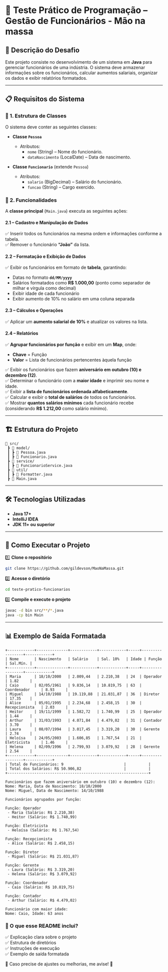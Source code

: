 # 🏢 Teste Prático de Programação – Gestão de Funcionários - Mão na massa

## 📌 Descrição do Desafio

Este projeto consiste no desenvolvimento de um sistema em **Java** para gerenciar funcionários de uma indústria. O sistema deve armazenar informações sobre os funcionários, calcular aumentos salariais, organizar os dados e exibir relatórios formatados.

---

## 📋 Requisitos do Sistema

### 📌 1. Estrutura de Classes

O sistema deve conter as seguintes classes:

- **Classe `Pessoa`**
    - Atributos:
        - `nome` (String) – Nome do funcionário.
        - `dataNascimento` (LocalDate) – Data de nascimento.

- **Classe `Funcionario`** (extende `Pessoa`)
    - Atributos:
        - `salario` (BigDecimal) – Salário do funcionário.
        - `funcao` (String) – Cargo exercido.

### 📌 2. Funcionalidades

A **classe principal** (`Main.java`) executa as seguintes ações:

#### 2.1 – Cadastro e Manipulação de Dados
✅ Inserir todos os funcionários na mesma ordem e informações conforme a tabela.  
✅ Remover o funcionário **“João”** da lista.

#### 2.2 – Formatação e Exibição de Dados
✅ Exibir os funcionários em formato de **tabela**, garantindo:
- Datas no formato **`dd/MM/yyyy`**
- Salários formatados como **R$ 1.000,00** (ponto como separador de milhar e vírgula como decimal)
- Exibir idade de cada funcionário
- Exibir aumento de 10% no salário em uma coluna separada

#### 2.3 – Cálculos e Operações
✅ Aplicar um **aumento salarial de 10%** e atualizar os valores na lista.

#### 2.4 – Relatórios
✅ **Agrupar funcionários por função** e exibir em um **Map**, onde:
- **Chave** = Função
- **Valor** = Lista de funcionários pertencentes àquela função

✅ Exibir os funcionários que fazem **aniversário em outubro (10) e dezembro (12)**.  
✅ Determinar o funcionário com a **maior idade** e imprimir seu nome e idade.  
✅ Exibir a **lista de funcionários ordenada alfabeticamente**.  
✅ Calcular e exibir o **total de salários** de todos os funcionários.  
✅ Mostrar **quantos salários mínimos** cada funcionário recebe (considerando **R$ 1.212,00** como salário mínimo).

---

## 🏗 Estrutura do Projeto

```
📂 src/
 ┣ 📂 model/
 ┃ ┣ 📜 Pessoa.java
 ┃ ┣ 📜 Funcionario.java
 ┣ 📂 service/
 ┃ ┣ 📜 FuncionarioService.java
 ┣ 📂 util/
 ┃ ┣ 📜 Formatter.java
 ┣ 📜 Main.java
```

---

## 🛠 Tecnologias Utilizadas

- **Java 17+**
- **IntelliJ IDEA**
- **JDK 11+ ou superior**

---

## 🚀 Como Executar o Projeto

1️⃣ **Clone o repositório**
```bash
git clone https://github.com/gildevson/MaoNaMassa.git
```
2️⃣ **Acesse o diretório**
```bash
cd teste-pratico-funcionarios
```
3️⃣ **Compile e execute o projeto**
```bash
javac -d bin src/**/*.java
java -cp bin Main
```

---

## 📊 Exemplo de Saída Formatada

```
+------------+--------------+------------+------------+-----+-----------------+------------+
| Nome       | Nascimento   | Salário    | Sal. 10%   | Idade | Função          | Sal.Mín. |
+------------+--------------+------------+------------+-----+-----------------+------------+
| Maria      | 18/10/2000   | 2.009,44   | 2.210,38   | 24  | Operador        | 1.82     |
| Caio       | 02/05/1961   | 9.836,14   | 10.819,75  | 63  | Coordenador     | 8.93     |
| Miguel     | 14/10/1988   | 19.119,88  | 21.031,87  | 36  | Diretor         | 17.35    |
| Alice      | 05/01/1995   | 2.234,68   | 2.458,15   | 30  | Recepcionista   | 2.03     |
| Heitor     | 19/11/1999   | 1.582,72   | 1.740,99   | 25  | Operador        | 1.44     |
| Arthur     | 31/03/1993   | 4.071,84   | 4.479,02   | 31  | Contador        | 3.70     |
| Laura      | 08/07/1994   | 3.017,45   | 3.319,20   | 30  | Gerente         | 2.74     |
| Heloísa    | 24/05/2003   | 1.606,85   | 1.767,54   | 21  | Eletricista     | 1.46     |
| Helena     | 02/09/1996   | 2.799,93   | 3.079,92   | 28  | Gerente         | 2.54     |
+------------+--------------+------------+------------+-----+-----------------+------------+
| Total de Funcionários: 9                           |          |
| Total dos Salários: R$ 50.906,82                   |          |
+---------------------------------------------------------------+

Funcionários que fazem aniversário em outubro (10) e dezembro (12):
Nome: Maria, Data de Nascimento: 18/10/2000
Nome: Miguel, Data de Nascimento: 14/10/1988

Funcionários agrupados por função:

Função: Operador
 - Maria (Salário: R$ 2.210,38)
 - Heitor (Salário: R$ 1.740,99)

Função: Eletricista
 - Heloísa (Salário: R$ 1.767,54)

Função: Recepcionista
 - Alice (Salário: R$ 2.458,15)

Função: Diretor
 - Miguel (Salário: R$ 21.031,87)

Função: Gerente
 - Laura (Salário: R$ 3.319,20)
 - Helena (Salário: R$ 3.079,92)

Função: Coordenador
 - Caio (Salário: R$ 10.819,75)

Função: Contador
 - Arthur (Salário: R$ 4.479,02)

Funcionário com maior idade:
Nome: Caio, Idade: 63 anos
```

### **📌 O que esse README inclui?**
✅ Explicação clara sobre o projeto  
✅ Estrutura de diretórios  
✅ Instruções de execução  
✅ Exemplo de saída formatada

📌 Caso precise de ajustes ou melhorias, me avise! 🚀
